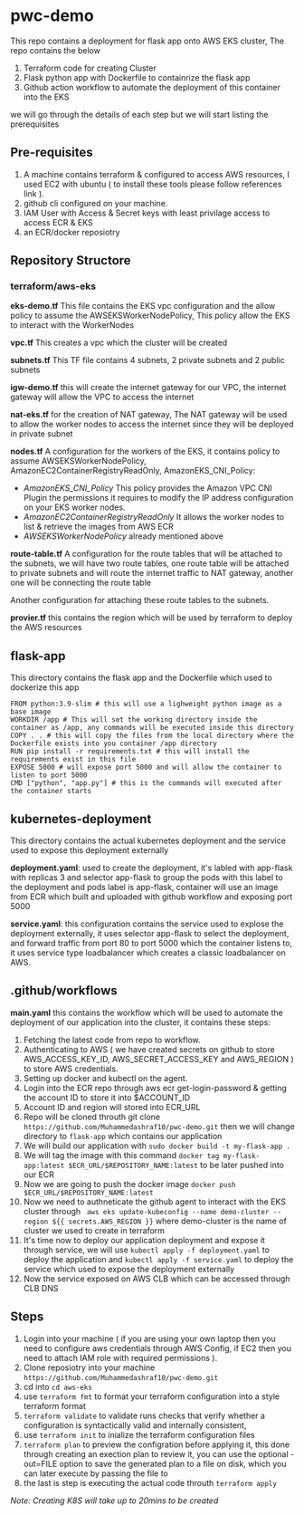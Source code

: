 # pwc-demo

This repo contains a deployment for flask app onto AWS EKS cluster, The repo contains the below

1. Terraform code for creating Cluster
2. Flask python app with Dockerfile to containrize the flask app
3. Github action workflow to automate the deployment of this container into the EKS

we will go through the details of each step but we will start listing the prerequisites 

## Pre-requisites

1. A machine contains terraform & configured to access AWS resources,  I used EC2 with ubuntu ( to install these tools please follow references link ).
2. github cli configured on your machine.
3. IAM User with Access & Secret keys with least privilage access to access ECR & EKS
4. an ECR/docker reposiotry 

## Repository Structore

### terraform/aws-eks 

**eks-demo.tf**
This file contains the EKS vpc configuration and the allow policy to assume the AWSEKSWorkerNodePolicy, This policy allow the EKS to interact with the WorkerNodes 

**vpc.tf**
This creates a vpc which the cluster will be created

**subnets.tf**
This TF file contains 4 subnets, 2 private subnets and 2 public subnets

**igw-demo.tf**
this will create the internet gateway for our VPC, the internet gateway will allow the VPC to access the internet 

**nat-eks.tf**
for the creation of NAT gateway, The NAT gateway will be used to allow the worker nodes to access the internet since they will be deployed in private subnet

**nodes.tf**
A configuration for the workers of the EKS, it contains policy to assume AWSEKSWorkerNodePolicy, AmazonEC2ContainerRegistryReadOnly, AmazonEKS_CNI_Policy:
- *AmazonEKS_CNI_Policy* This policy provides the Amazon VPC CNI Plugin the permissions it requires to modify the IP address configuration on your EKS worker nodes.
- *AmazonEC2ContainerRegistryReadOnly* It allows the worker nodes to list & retrieve the images from AWS ECR
- *AWSEKSWorkerNodePolicy* already mentioned above

**route-table.tf**
A configuration for the route tables that will be attached to the subnets, we will have two route tables, one route table will be attached to private subnets and will route the internet traffic to NAT gateway, another one will be connecting the route table 

Another configuration for attaching these route tables to the subnets.

**provier.tf**
this contains the region which will be used by terraform to deploy the AWS resources

## flask-app
This directory contains the flask app and the Dockerfile which used to dockerize this app

```
FROM python:3.9-slim # this will use a lighweight python image as a base image
WORKDIR /app # This will set the working directory inside the container as /app, any commands will be executed inside this directory
COPY . . # this will copy the files from the local directory where the Dockerfile exists into you container /app directory 
RUN pip install -r requirements.txt # this will install the requirements exist in this file
EXPOSE 5000 # will expose port 5000 and will allow the container to listen to port 5000
CMD ["python", "app.py"] # this is the commands will executed after the container starts

```
## kubernetes-deployment
This directory contains the actual kubernetes deployment and the service used to expose this deployment externally

**deployment.yaml**: used to create the deployment, it's labled with app-flask with replicas 3 and selector app-flask to group the pods with this label to the deployment and pods label is app-flask, container will use an image from ECR which built and uploaded with github workflow and exposing port 5000

**service.yaml**: this configuration contains the service used to explose the deployment externally, it uses selector app-flask to select the deployment, and forward traffic from port 80 to port 5000 which the container listens to, it uses service type loadbalancer which creates a classic loadbalancer on AWS.

## .github/workflows
**main.yaml** this contains the workflow which will be used to automate the deployment of our application into the cluster, it contains these steps:
1. Fetching the latest code from repo to workflow.
2. Authenticating to AWS ( we have created secrets on github to store AWS_ACCESS_KEY_ID, AWS_SECRET_ACCESS_KEY and AWS_REGION ) to store AWS credentials.
3. Setting up docker and kubectl on the agent.
4. Login into the ECR repo through aws ecr get-login-password & getting the account ID to store it into $ACCOUNT_ID
5. Account ID and region will stored into ECR_URL
6. Repo will be cloned throuth git clone `https://github.com/Muhammedashraf10/pwc-demo.git` then we will change directory to `flask-app` which contains our application
7. We will build our application with `sudo docker build -t my-flask-app .`
8. We will tag the image with this command `docker tag my-flask-app:latest $ECR_URL/$REPOSITORY_NAME:latest` to be later pushed into our ECR
9. Now we are going to push the docker image `docker push $ECR_URL/$REPOSITORY_NAME:latest`
10. Now we need to authneticate the github agent to interact with the EKS cluster through ` aws eks update-kubeconfig --name demo-cluster --region ${{ secrets.AWS_REGION }}` where demo-cluster is the name of cluster we used to create in terraform
11. It's time now to deploy our application deployment and expose it through service, we will use `kubectl apply -f deployment.yaml` to deploy the application and `kubectl apply -f service.yaml` to deploy the service which used to expose the deployment externally
12. Now the service exposed on AWS CLB which can be accessed through CLB DNS

## Steps
1. Login into your machine ( if you are using your own laptop then you need to configure aws credentials through AWS Config, if EC2 then you need to attach IAM role with required permissions ).
2. Clone reposiotry into your machine `https://github.com/Muhammedashraf10/pwc-demo.git`
3. cd into `cd aws-eks`
4. use `terraform fmt` to format your terraform configuration into a style terraform format
5. `terraform validate` to validate runs checks that verify whether a configuration is syntactically valid and internally consistent, 
6. use `terraform init` to inialize the  terraform configuration files
7. `terraform plan` to preview the configration before applying it, this done through creating an exection plan to review it, you can use the optional -out=FILE option to save the generated plan to a file on disk, which you can later execute by passing the file to
8. the last is step is executing the actual code throuth `terraform apply`

*Note: Creating K8S will take up to 20mins to be created*
